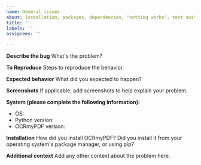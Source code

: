```yaml
---
name: General issues
about: Installation, packages, dependencies, "nothing works", test suite failures...
title: ''
labels: ''
assignees: ''

---
```


**Describe the bug**
What's the problem?

**To Reproduce**
Steps to reproduce the behavior.

**Expected behavior**
What did you expected to happen?

**Screenshots**
If applicable, add screenshots to help explain your problem.

**System (please complete the following information):**
 - OS:
 - Python version:
 - OCRmyPDF version:

**Installation**
How did you install OCRmyPDF? Did you install it from your operating system's
package manager, or using pip?

**Additional context**
Add any other context about the problem here.
